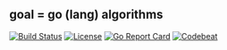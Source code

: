## goal = go (lang) algorithms
[![Build Status](https://travis-ci.org/cristaloleg/goal.svg?branch=master)](https://travis-ci.org/cristaloleg/goal)
[![License](https://img.shields.io/github/license/mashape/apistatus.svg)]()
[![Go Report Card](https://goreportcard.com/badge/github.com/cristaloleg/goal?style=flat-square)](https://goreportcard.com/report/github.com/cristaloleg/goal)
[![Codebeat](https://codebeat.co/badges/60895b7e-c952-40b8-bf7f-53a339427bdb)](https://codebeat.co/projects/github-com-cristaloleg-goal-master)
